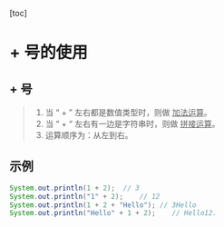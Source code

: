 [toc]

# + 号的使用

## + 号

> 1. 当 “ + ” 左右都是数值类型时，则做 <u>加法运算</u>。
> 2. 当 “ + “ 左右有一边是字符串时，则做 <u>拼接运算</u>。
> 3. 运算顺序为：从左到右。

## 示例

~~~java
System.out.println(1 + 2);	// 3
System.out.println("1" + 2);	// 12
System.out.println(1 + 2 + "Hello"); // 3Hello
System.out.println("Hello" + 1 + 2);	// Hello12.
~~~

